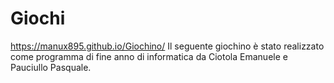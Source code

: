 # Giochi
https://manux895.github.io/Giochino/
Il seguente giochino è stato realizzato come programma di fine anno di informatica da Ciotola Emanuele e Pauciullo Pasquale.
